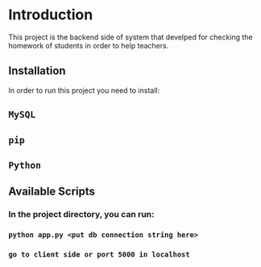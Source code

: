 # Introduction 
This project is the backend side of system that develped for checking the homework of students in order to help teachers.

## Installation

In order to run this project you need to install:
## `MySQL`
## `pip`
## `Python`

## Available Scripts

### In the project directory, you can run:

### `python app.py <put db connection string here>`
### `go to client side or port 5000 in localhost`
